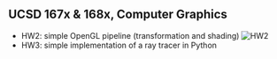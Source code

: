 ## UCSD 167x & 168x, Computer Graphics
- HW2: simple OpenGL pipeline (transformation and shading)
![HW2](https://github.com/lingqiz/UCSD-CSE-167x/blob/master/hw2.png)
- HW3: simple implementation of a ray tracer in Python 